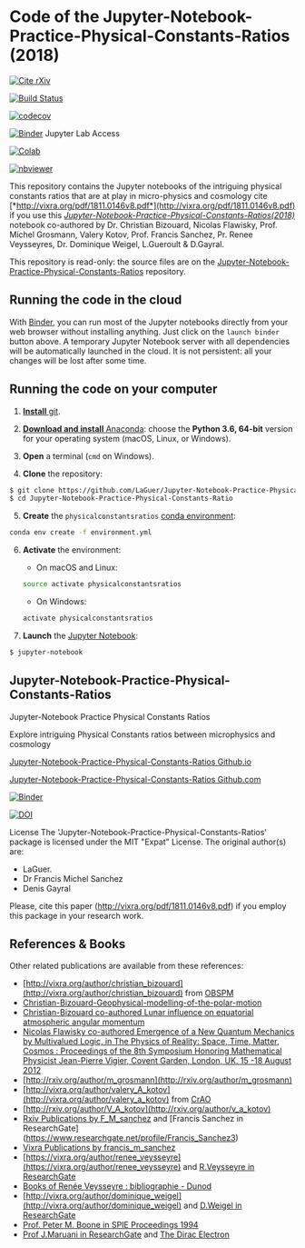 # Code of the Jupyter-Notebook-Practice-Physical-Constants-Ratios (2018)

[![Cite rXiv](https://img.shields.io/badge/rXiv-1904.0218-orange.svg?style=flat)](https://rxiv.org/abs/1904.0218)

[![Build Status](https://travis-ci.org/LaGuer/Jupyter-Notebook-Practice-Physical-Constants-Ratios.svg?branch=master)](https://travis-ci.org/LaGuer/Jupyter-Notebook-Practice-Physical-Constants-Ratios) 
 
[![codecov](https://codecov.io/gh/LaGuer/Jupyter-Notebook-Practice-Physical-Constants-Ratios/branch/master/graph/badge.svg)](https://codecov.io/gh/LaGuer/Jupyter-Notebook-Practice-Physical-Constants-Ratios)

[![Binder](https://mybinder.org/badge_logo.svg)](https://mybinder.org/v2/gh/LaGuer/Jupyter-Notebook-Practice-Physical-Constants-Ratios/master?urlpath=lab/tree/doc/Jupyter-Notebook%20Practice%20Physical%20Constants%20Ratios.ipynb) Jupyter Lab Access

[![Colab](https://colab.research.google.com/assets/colab-badge.svg)](https://colab.research.google.com/github/laguer/Jupyter-Notebook-Practice-Physical-Constants-Ratios/blob/master/Jupyter-Notebook%20Practice%20Physical%20Constants%20Ratios.ipynb)

[![nbviewer](https://img.shields.io/badge/view%20on-nbviewer-brightgreen.svg)](https://nbviewer.jupyter.org/github/LaGuer/Jupyter-Notebook-Practice-Physical-Constants-Ratios/blob/master/Jupyter-Notebook%20Practice%20Physical%20Constants%20Ratios.ipynb)

This repository contains the Jupyter notebooks of the intriguing physical constants ratios that are at play in micro-physics and cosmology cite [*http://vixra.org/pdf/1811.0146v8.pdf*](http://vixra.org/pdf/1811.0146v8.pdf) if you use this [*Jupyter-Notebook-Practice-Physical-Constants-Ratios(2018)*](https://zenodo.org/badge/latestdoi/158677063) notebook co-authored by Dr. Christian Bizouard, Nicolas Flawisky, Prof. Michel Grosmann,  Valery Kotov, Prof. Francis Sanchez, Pr. Renee Veysseyres, Dr. Dominique Weigel, L.Gueroult & D.Gayral.

This repository is read-only: the source files are on the [Jupyter-Notebook-Practice-Physical-Constants-Ratios](https://github.com/LaGuer/Jupyter-Notebook-Practice-Physical-Constants-Ratios) repository.


## Running the code in the cloud

With [Binder](https://mybinder.org/), you can run most of the Jupyter notebooks directly from your web browser without installing anything. Just click on the `launch binder` button above. A temporary Jupyter Notebook server with all dependencies will be automatically launched in the cloud. It is not persistent: all your changes will be lost after some time.


## Running the code on your computer

1. [**Install** git](https://git-scm.com/downloads).

2. [**Download and install** Anaconda](https://www.anaconda.com/download/): choose the **Python 3.6, 64-bit** version for your operating system (macOS, Linux, or Windows).

3. **Open** a terminal (`cmd` on Windows).

4. **Clone** the repository:

```bash
$ git clone https://github.com/LaGuer/Jupyter-Notebook-Practice-Physical-Constants-Ratio.git
$ cd Jupyter-Notebook-Practice-Physical-Constants-Ratio
```

5. **Create** the `physicalconstantsratios` [conda environment](https://conda.io/docs/user-guide/tasks/manage-environments.html#creating-an-environment-from-an-environment-yml-file):

```bash
conda env create -f environment.yml
```

6. **Activate** the environment:

    * On macOS and Linux:

    ```bash
    source activate physicalconstantsratios
    ```

    * On Windows:

    ```bash
    activate physicalconstantsratios
    ```

7. **Launch** the [Jupyter Notebook](http://jupyter.org/install.html):

```bash
$ jupyter-notebook
```
## Jupyter-Notebook-Practice-Physical-Constants-Ratios

Jupyter-Notebook Practice Physical Constants Ratios

Explore intriguing Physical Constants ratios between microphysics and cosmology

[Jupyter-Notebook-Practice-Physical-Constants-Ratios Github.io](https://laguer.github.io/Jupyter-Notebook-Practice-Physical-Constants-Ratios/)

[Jupyter-Notebook-Practice-Physical-Constants-Ratios Github.com](https://github.com/LaGuer/Jupyter-Notebook-Practice-Physical-Constants-Ratios)

[![Binder](https://mybinder.org/badge_logo.svg)](https://mybinder.org/v2/gh/LaGuer/Jupyter-Notebook-Practice-Physical-Constants-Ratios/master)


[![DOI](https://zenodo.org/badge/158677063.svg)](https://zenodo.org/badge/latestdoi/158677063)

License
The 'Jupyter-Notebook-Practice-Physical-Constants-Ratios' package is licensed under the MIT "Expat" License. The original author(s) are:
* LaGuer.
* Dr Francis Michel Sanchez
* Denis Gayral

Please, cite this paper (http://vixra.org/pdf/1811.0146v8.pdf) if you employ this package in your research work.

## References & Books

Other related publications are available from these references:

* [http://vixra.org/author/christian_bizouard](http://vixra.org/author/christian_bizouard) from [OBSPM](https://en.wikipedia.org/wiki/Paris_Observatory)
* [Christian-Bizouard-Geophysical-modelling-of-the-polar-motion](https://www.amazon.com/Geophysical-Modelling-Gruyter-Studies-Mathematical-ebook/dp/B01N0DUB76)
* [Christian-Bizouard co-authored Lunar influence on equatorial atmospheric angular momentum](https://agupubs.onlinelibrary.wiley.com/doi/full/10.1002/2014JD022240)
* [Nicolas Flawisky co-authored Emergence of a New Quantum Mechanics by Multivalued Logic, in The Physics of Reality: Space, Time, Matter, Cosmos : Proceedings of the 8th Symposium Honoring Mathematical Physicist Jean-Pierre Vigier, Covent Garden, London, UK, 15 -18 August 2012](https://www.worldscientific.com/doi/10.1142/9789814504782_0036)
* [http://rxiv.org/author/m_grosmann](http://rxiv.org/author/m_grosmann)
* [http://vixra.org/author/valery_A_kotov](http://vixra.org/author/valery_a_kotov) from [CrAO](https://en.wikipedia.org/wiki/Crimean_Astrophysical_Observatory)
* [http://rxiv.org/author/V_A_kotov](http://rxiv.org/author/v_a_kotov)
* [Rxiv Publications by F_M_sanchez](http://rxiv.org/author/f_m_sanchez) and [Francis Sanchez in ResearchGate] (https://www.researchgate.net/profile/Francis_Sanchez3)
* [Vixra Publications by francis_m_sanchez](http://vixra.org/author/francis_m_sanchez)
* [https://vixra.org/author/renee_veysseyre](https://vixra.org/author/renee_veysseyre) and [R.Veysseyre in ResearchGate](https://www.researchgate.net/scientific-contributions/35247649_R_Veysseyre)
* [Books of Renée Veysseyre : bibliographie - Dunod](https://www.dunod.com/livres-renee-veysseyre)
* [http://vixra.org/author/dominique_weigel](http://vixra.org/author/dominique_weigel) and [D.Weigel in ResearchGate](https://www.researchgate.net/scientific-contributions/36164520_D_Weigel)
* [Prof. Peter M. Boone in SPIE Proceedings 1994](http://spie.org/Publications/Proceedings/Paper/10.1117/12.201880)
* [Prof J.Maruani in ResearchGate](https://www.researchgate.net/profile/Jean_Maruani/publication/233219177_Dependances_conformationnelles_des_couplages_hyperfins_de_noyaux_en_position_b_dans_les_radicaux_organiques/links/59fb70e3aca272347a1dc4c1/Dependances-conformationnelles-des-couplages-hyperfins-de-noyaux-en-position-b-dans-les-radicaux-organiques.pdf) and [The Dirac Electron](https://link.springer.com/chapter/10.1007/978-3-319-74582-4_19)
